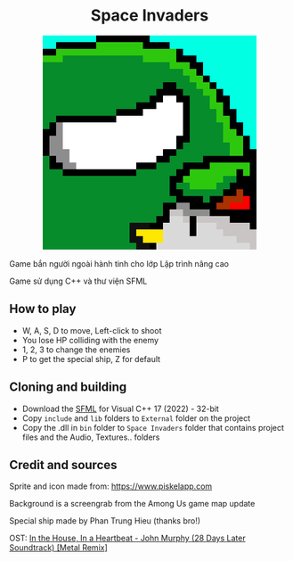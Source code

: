 <h1 align=center>Space Invaders</h1>
<p align="center">
<img src="./icon.png">
</p>

Game bắn người ngoài hành tinh cho lớp Lập trình nâng cao

Game sử dụng C++ và thư viện SFML

## How to play
- W, A, S, D to move, Left-click to shoot
- You lose HP colliding with the enemy
- 1, 2, 3 to change the enemies
- P to get the special ship, Z for default
 
## Cloning and building
- Download the [SFML](https://www.sfml-dev.org/download/sfml/2.6.0/) for Visual C++ 17 (2022) - 32-bit
- Copy `include` and `lib` folders to `External` folder on the project
- Copy the .dll in `bin` folder to `Space Invaders` folder that contains project files and the Audio, Textures.. folders


## Credit and sources
Sprite and icon made from: https://www.piskelapp.com

Background is a screengrab from the Among Us game map update

Special ship made by Phan Trung Hieu (thanks bro!)

OST: [In the House, In a Heartbeat - John Murphy (28 Days Later Soundtrack) [Metal Remix]](https://youtu.be/c8QNTsOJ1kc)